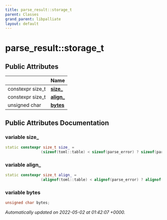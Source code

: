 ```yaml
---
title: parse_result::storage_t
parent: Classes
grand_parent: libpalliate
layout: default
---
```


# parse_result::storage_t





## Public Attributes

|                | Name           |
| -------------- | -------------- |
| constexpr size_t | **[size_](/libpalliate/generated/Classes/structparse__result_1_1storage__t#variable-size-)**  |
| constexpr size_t | **[align_](/libpalliate/generated/Classes/structparse__result_1_1storage__t#variable-align-)**  |
| unsigned char | **[bytes](/libpalliate/generated/Classes/structparse__result_1_1storage__t#variable-bytes)**  |

## Public Attributes Documentation

### variable size_

```cpp
static constexpr size_t size_ =
				(sizeof(toml::table) < sizeof(parse_error) ? sizeof(parse_error) : sizeof(toml::table));
```


### variable align_

```cpp
static constexpr size_t align_ =
				(alignof(toml::table) < alignof(parse_error) ? alignof(parse_error) : alignof(toml::table));
```


### variable bytes

```cpp
unsigned char bytes;
```



_Automatically updated on 2022-05-02 at 01:42:07 +0000._